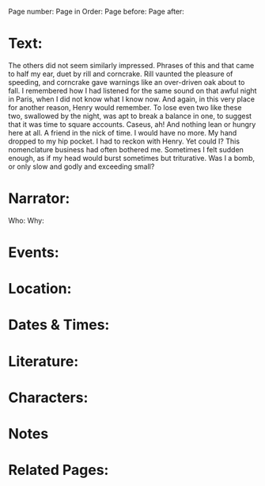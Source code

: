 Page number:
Page in Order:
Page before:
Page after:

# Text:
The others did not seem similarly impressed. Phrases of this and that came to half my ear, duet by rill and corncrake. Rill vaunted the pleasure of speeding, and corncrake gave warnings like an over-driven oak about to fall. I remembered how I had listened for the same sound on that awful night in Paris, when I did not know what I know now. And again, in this very place for another reason, Henry would remember. To lose even two like these two, swallowed by the night, was apt to break a balance in one, to suggest that it was time to square accounts. Caseus, ah! And nothing lean or hungry here at all. A friend in the nick of time. I would have no more. My hand dropped to my hip pocket. I had to reckon with Henry. Yet could I? This nomenclature business had often bothered me. Sometimes I felt sudden enough, as if my head would burst sometimes but triturative. Was I a bomb, or only slow and godly and exceeding small?

# Narrator:
Who:
Why:

# Events:

# Location:

# Dates & Times:

# Literature:

# Characters:

# Notes

# Related Pages:
